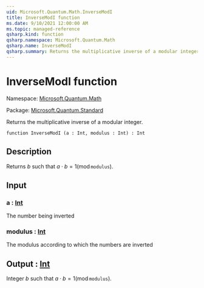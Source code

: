 ```yaml
---
uid: Microsoft.Quantum.Math.InverseModI
title: InverseModI function
ms.date: 9/10/2021 12:00:00 AM
ms.topic: managed-reference
qsharp.kind: function
qsharp.namespace: Microsoft.Quantum.Math
qsharp.name: InverseModI
qsharp.summary: Returns the multiplicative inverse of a modular integer.
---
```


# InverseModI function

Namespace: [Microsoft.Quantum.Math](xref:Microsoft.Quantum.Math)

Package: [Microsoft.Quantum.Standard](https://nuget.org/packages/Microsoft.Quantum.Standard)


Returns the multiplicative inverse of a modular integer.

```qsharp
function InverseModI (a : Int, modulus : Int) : Int
```


## Description

Returns $b$ such that $a \cdot b = 1 (\operatorname{mod} \texttt{modulus})$.

## Input

### a : [Int](xref:microsoft.quantum.qsharp.valueliterals#int-literals)

The number being inverted


### modulus : [Int](xref:microsoft.quantum.qsharp.valueliterals#int-literals)

The modulus according to which the numbers are inverted



## Output : [Int](xref:microsoft.quantum.qsharp.valueliterals#int-literals)

Integer $b$ such that $a \cdot b = 1 (\operatorname{mod} \texttt{modulus})$.